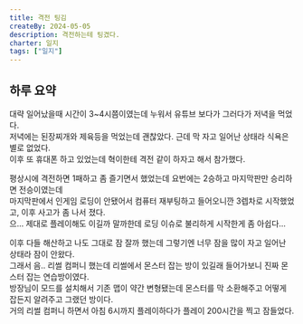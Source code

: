```yaml
---
title: 격전 팅김
createBy: 2024-05-05
description: 격전하는테 팅겼다.
charter: 일지
tags: ["일지"]
---
```


## 하루 요약

대략 일어났을때 시간이 3~4시쯤이였는데 누워서 유튜브 보다가 그러다가 저녁을 먹었다.  
저녁에는 된장찌개와 제육등을 먹었는데 괜찮았다. 근데 막 자고 일어난 상태라 식욕은 별로 없었다.  
이후 또 휴대폰 하고 있었는데 혁이한테 격전 같이 하자고 해서 참가했다.

평상시에 격전하면 1패하고 좀 즐기면서 했었는데 요번에는 2승하고 마지막판만 승리하면 전승이였는데  
마지막판에서 인게임 로딩이 안됐어서 컴퓨터 재부팅하고 들어오니깐 3렙차로 시작했었고, 이후 사고가 좀 나서 졌다.  
으... 제대로 플레이해도 이길까 말까한데 로딩 이슈로 불리하게 시작한게 좀 아쉽다...

이후 다들 해산하고 나도 그대로 잠 잘까 했는데 그렇기엔 너무 잠을 많이 자고 일어난 상태라 잠이 안왔다.  
그래서 음.. 리썰 컴퍼니 했는데 리썰에서 몬스터 잡는 방이 있길래 들어가보니 진짜 몬스터 잡는 연습방이였다.  
방장님이 모드를 설치해서 기존 맵이 약간 변형됐는데 몬스터를 막 소환해주고 어떻게 잡든지 알려주고 그랬던 방이다.  
거의 리썰 컴퍼니 하면서 아침 6시까지 플레이하다가 플레이 200시간을 찍고 잠들었다.
